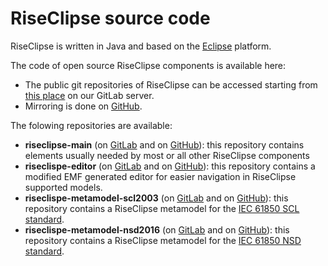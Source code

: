 # RiseClipse source code

RiseClipse is written in Java and based on the [Eclipse](https://www.eclipse.org) platform.

The code of open source RiseClipse components is available here:
* The public git repositories of RiseClipse can be accessed starting from [this place](https://gitlab-research.centralesupelec.fr/RiseClipseGroup) on our GitLab server.
* Mirroring is done on [GitHub](https://github.com/riseclipse).

The folowing repositories are available:
* **riseclipse-main** (on [GitLab](https://gitlab-research.centralesupelec.fr/RiseClipseGroup/riseclipse-main) and on [GitHub](https://github.com/riseclipse/riseclipse-main)): this repository contains elements usually needed by most or all other RiseClipse components
* **riseclispe-editor**  (on [GitLab](https://gitlab-research.centralesupelec.fr/RiseClipseGroup/riseclipse-editor) and on [GitHub](https://github.com/riseclipse/riseclipse-editor)): this repository contains a modified EMF generated editor for easier navigation in RiseClipse supported models.
* **riseclispe-metamodel-scl2003**  (on [GitLab](https://gitlab-research.centralesupelec.fr/RiseClipseGroup/riseclipse-metamodel-scl2003) and on [GitHub](https://github.com/riseclipse/riseclipse-metamodel-scl2003)): this repository contains a RiseClipse metamodel for the [IEC 61850 SCL standard](https://webstore.iec.ch/publication/63319).
* **riseclispe-metamodel-nsd2016**  (on [GitLab](https://gitlab-research.centralesupelec.fr/RiseClipseGroup/riseclipse-metamodel-nsd2016) and on [GitHub](https://github.com/riseclipse/riseclipse-metamodel-nsd2016)): this repository contains a RiseClipse metamodel for the [IEC 61850 NSD standard](https://webstore.iec.ch/publication/29018).
